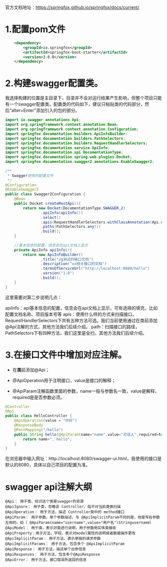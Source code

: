 官方文档地址：https://springfox.github.io/springfox/docs/current/



# 1.配置pom文件



```xml
	<dependency>
        <groupId>io.springfox</groupId>
        <artifactId>springfox-boot-starter</artifactId>
        <version>3.0.0</version>
	</dependency>
```



# 2.构建swagger配置类。

我选择构建的位置是主目录下，目录并不会对运行结果产生影响，但整个项目只能有一个swagger配置类。配置类的代码如下，建议只粘贴类的代码部分，然后“alter+Enter”添加引入的包的部分。



```java
import io.swagger.annotations.Api;
import org.springframework.context.annotation.Bean;
import org.springframework.context.annotation.Configuration;
import springfox.documentation.builders.ApiInfoBuilder;
import springfox.documentation.builders.PathSelectors;
import springfox.documentation.builders.RequestHandlerSelectors;
import springfox.documentation.service.ApiInfo;
import springfox.documentation.spi.DocumentationType;
import springfox.documentation.spring.web.plugins.Docket;
import springfox.documentation.swagger2.annotations.EnableSwagger2;
 
/**
 * Swagger使用的配置文件
 */
@Configuration
@EnableSwagger2
public class Swagger2Configuration {
    @Bean
    public Docket createRestApi(){
        return new Docket(DocumentationType.SWAGGER_2)
                .apiInfo(apiInfo())
                .select()
                .apis(RequestHandlerSelectors.withClassAnnotation(Api.class))
                .paths(PathSelectors.any())
                .build();
    }
 
    //基本信息的配置，信息会在api文档上显示
    private ApiInfo apiInfo(){
        return new ApiInfoBuilder()
                .title("zg测试的接口文档")
                .description("xx相关接口的文档")
                .termsOfServiceUrl("http://localhost:8080/hello")
                .version("1.0")
                .build();
    }
}
```



这里需要对第二步说明几点：

apiInfo：api基本信息的配置，信息会在api文档上显示，可有选择的填充，比如配置文档名称、项目版本号等
apis：使用什么样的方式来扫描接口，RequestHandlerSelectors下共有五种方法可选。我们当前使用通过在类前添加@Api注解的方式，其他方法我们后续介绍。
path：扫描接口的路径，PathSelectors下有四种方法，我们这里是全扫，其他方法我们后续介绍。

# 3.在接口文件中增加对应注解。

- 在**类**前添加@Api；

- @ApiOperation用于注明接口，value是接口的解释；

- @ApiParam注解函数里面的参数，name一般与参数名一致，value是解释，required是是否参数必须。



```java
@Controller
@Api
public class HelloController {
    @ApiOperation(value = "你好")
    @ResponseBody
    @PostMapping("/hello")
    public String hello(@ApiParam(name="name",value="对话人",required=true)String name){
        return name+", hello";
    }
}
```

在浏览器中输入网址：http://localhost:8080/swagger-ui.html，我使用的接口是默认的8080，具体以自己项目的配置为准。



# swagger api注解大纲

```
@Api： 用于类，标识这个类是swagger的资源
@ApiIgnore： 用于类，忽略该 Controller，指不对当前类做扫描
@ApiOperation： 用于方法，描述 Controller类中的 method接口
@ApiParam： 用于参数，单个参数描述，与 @ApiImplicitParam不同的是，他是写在参数左侧的。如（ @ApiParam(name="username",value="用户名")Stringusername）
@ApiModel： 用于类，表示对类进行说明，用于参数用实体类接收
@ApiProperty：用于方法，字段，表示对model属性的说明或者数据操作更改
@ApiImplicitParam： 用于方法，表示单独的请求参数
@ApiImplicitParams： 用于方法，包含多个 @ApiImplicitParam
@ApiResponse： 用于方法，描述单个出参信息
@ApiResponses： 用于方法，包含多个@ApiResponse
@ApiError： 用于方法，接口错误所返回的信息
```

